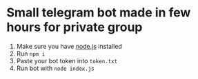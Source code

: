 # Small telegram bot made in few hours for private group
1. Make sure you have [node.js](https://nodejs.org/en/) installed
2. Run `npm i`
3. Paste your bot token into `token.txt`
4. Run bot with `node index.js`
